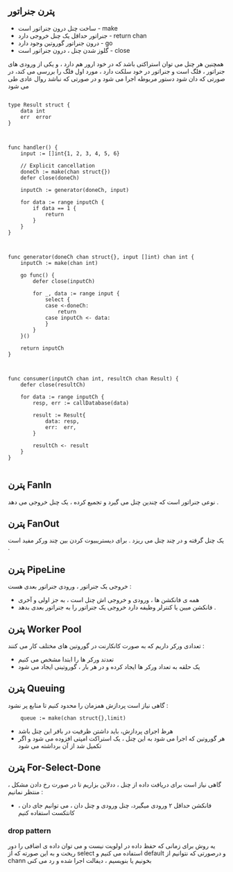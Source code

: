 

## پترن جنراتور

* ساخت چنل درون جنراتور است - make
* جنراتور حداقل یک چنل خروجی دارد - return chan
* درون جنراتور گوروتین وجود دارد - go
* گلوز شدن چنل ، درون جنراتور است - close


همچنین هر چنل می توان استراکتی باشد که در خود ارور هم دارد ، و یکی از ورودی های جنراتور ، فلگ است و جنراتور در خود سلکت دارد ، مورد اول فلگ را بررسی می کند، در صورتی که دان شود دستور مربوطه اجرا می شود و در صورتی که نباشد روال عادی طی می شود


```

type Result struct {
	data int
	err  error
}



func handler() {
	input := []int{1, 2, 3, 4, 5, 6}

	// Explicit cancellation
	doneCh := make(chan struct{})
	defer close(doneCh)

	inputCh := generator(doneCh, input)

	for data := range inputCh {
		if data == 1 {
			return
		}
	}
}



func generator(doneCh chan struct{}, input []int) chan int {
	inputCh := make(chan int)

	go func() {
		defer close(inputCh)

		for _, data := range input {
			select {
			case <-doneCh:
				return
			case inputCh <- data:
			}
		}
	}()

	return inputCh
}



func consumer(inputCh chan int, resultCh chan Result) {
	defer close(resultCh)

	for data := range inputCh {
		resp, err := callDatabase(data)

		result := Result{
			data: resp,
			err:  err,
		}

		resultCh <- result
	}
}


```


## پترن FanIn

نوعی جنراتور است که چندین چنل می گیرد و تجمیع کرده ، یک چنل خروجی می دهد .



## پترن FanOut

یک چنل گرفته و در چند چنل می ریزد . برای دیستریبیوت کردن بین چند ورکر مفید است .


## پترن PipeLine

 خروجی یک جنراتور ، ورودی جنراتور بعدی هست :
 + همه ی فانکشن ها ، ورودی و خروجی اش چنل است ، به جز اولی و آخری
 + فانکشن میین یا کنترلر وظیفه دارد خروجی یک جنراتور را به جنراتور بعدی بدهد .




## پترن Worker Pool

 تعدادی ورکر داریم که به صورت کانکارنت در گوروتین های مختلف کار می کنند :
 + تعدتد ورکر ها را ابتدا مشخص می کنیم
 + یک حلقه به تعداد ورکر ها ایجاد کرده و در هر بار ، گوروتینی ایجاد می شود

   

## پترن Queuing

 گاهی نیاز است پردازش همزمان  را محدود کنیم تا منابع پر نشود  :
 
 		queue := make(chan struct{},limit)
 + هرظ اجرای پردازش، باید داشتن ظرفیت در بافر این چنل باشد
 + هر گوروتین که اجرا می شود به این چنل ، یک استراکت امپتی افزوده می شود و اگر تکمیل شد از آن برداشته می شود


## پترن For-Select-Done

گاهی نیاز است برای دریافت داده از چنل ، ددلاین بزاریم تا در صورت رخ دادن مشکل ، منتظر نمانیم :
+ فانکشن حداقل ۲ ورودی میگیرد، چنل ورودی و چنل دان ، می توانیم جای دان ، کانتکست استفاده کنیم

### drop pattern
یه روش برای زمانی که حفظ داده در اولویت نیست و می توان داده ی اضافی را دور ریخت و به این صورته که از select استفاده می کنیم و default و درصورتی که نتوانیم از chann بخونیم یا بنویسیم ، دیفالت اجرا شده و رد می کنی 


